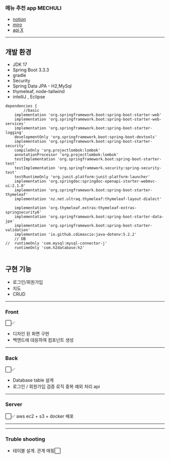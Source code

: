 ### 메뉴 추천 app MECHULI
- [notion](https://sasha1107.notion.site/Team-Project-Template-cdcd0a777261493eb42a035b6a12589b)
- [miro](https://miro.com/app/board/uXjVKlGWC2M=/)
- [api X]()

---

## 개발 환경

- JDK 17
- Spring Boot 3.3.3
- gradle
- Security
- Spring Data JPA - H2,MySql
- thymeleaf, node-tailwind
- intelliJ , Eclipse

```
dependencies {
		//basic
	implementation 'org.springframework.boot:spring-boot-starter-web'
	implementation 'org.springframework.boot:spring-boot-starter-web-services'
	implementation 'org.springframework.boot:spring-boot-starter-logging'
	developmentOnly 'org.springframework.boot:spring-boot-devtools'
	implementation 'org.springframework.boot:spring-boot-starter-security'
	compileOnly 'org.projectlombok:lombok'
	annotationProcessor 'org.projectlombok:lombok'
	testImplementation 'org.springframework.boot:spring-boot-starter-test'
	testImplementation 'org.springframework.security:spring-security-test'
	testRuntimeOnly 'org.junit.platform:junit-platform-launcher'
	implementation 'org.springdoc:springdoc-openapi-starter-webmvc-ui:2.1.0'
	implementation 'org.springframework.boot:spring-boot-starter-thymeleaf'
	implementation 'nz.net.ultraq.thymeleaf:thymeleaf-layout-dialect'

	implementation 'org.thymeleaf.extras:thymeleaf-extras-springsecurity6'
	implementation 'org.springframework.boot:spring-boot-starter-data-jpa'
	implementation 'org.springframework.boot:spring-boot-starter-validation'
	implementation 'io.github.cdimascio:java-dotenv:5.2.2'
	// DB
//	runtimeOnly 'com.mysql:mysql-connector-j'
	runtimeOnly 'com.h2database:h2'


```
## 구현 기능
- 로그인/회원가입
- 지도
- CRUD

---
### Front
⬜✅
- 디자인 된 화면 구현
- 백엔드에 대응하여 컴포넌트 생성

---
### Back
⬜✅
- Database table 설계
- 로그인 / 회원가입 검증 로직 중복 예외 처리 api

---
### Server
⬜✅
aws ec2 + s3 + docker 배포

---
---

### Truble shooting

- 테이블 설계. 관계 매핑⬜


